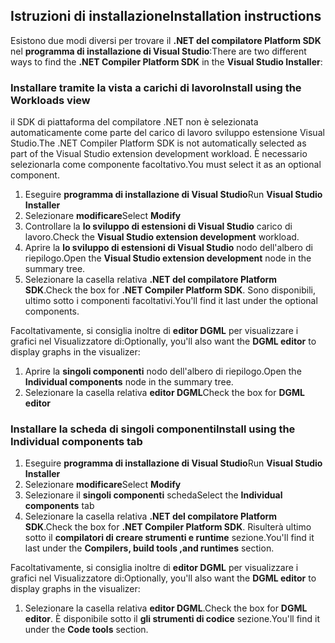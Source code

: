 ## <a name="installation-instructions"></a><span data-ttu-id="13e00-101">Istruzioni di installazione</span><span class="sxs-lookup"><span data-stu-id="13e00-101">Installation instructions</span></span> 

<span data-ttu-id="13e00-102">Esistono due modi diversi per trovare il **.NET del compilatore Platform SDK** nel **programma di installazione di Visual Studio**:</span><span class="sxs-lookup"><span data-stu-id="13e00-102">There are two different ways to find the **.NET Compiler Platform SDK** in the **Visual Studio Installer**:</span></span>

### <a name="install-using-the-workloads-view"></a><span data-ttu-id="13e00-103">Installare tramite la vista a carichi di lavoro</span><span class="sxs-lookup"><span data-stu-id="13e00-103">Install using the Workloads view</span></span>

<span data-ttu-id="13e00-104">il SDK di piattaforma del compilatore .NET non è selezionata automaticamente come parte del carico di lavoro sviluppo estensione Visual Studio.</span><span class="sxs-lookup"><span data-stu-id="13e00-104">The .NET Compiler Platform SDK is not automatically selected as part of the Visual Studio extension development workload.</span></span> <span data-ttu-id="13e00-105">È necessario selezionarla come componente facoltativo.</span><span class="sxs-lookup"><span data-stu-id="13e00-105">You must select it as an optional component.</span></span>

1. <span data-ttu-id="13e00-106">Eseguire **programma di installazione di Visual Studio**</span><span class="sxs-lookup"><span data-stu-id="13e00-106">Run **Visual Studio Installer**</span></span> 
1. <span data-ttu-id="13e00-107">Selezionare **modificare**</span><span class="sxs-lookup"><span data-stu-id="13e00-107">Select **Modify**</span></span> 
1. <span data-ttu-id="13e00-108">Controllare la **lo sviluppo di estensioni di Visual Studio** carico di lavoro.</span><span class="sxs-lookup"><span data-stu-id="13e00-108">Check the **Visual Studio extension development** workload.</span></span>
1. <span data-ttu-id="13e00-109">Aprire la **lo sviluppo di estensioni di Visual Studio** nodo dell'albero di riepilogo.</span><span class="sxs-lookup"><span data-stu-id="13e00-109">Open the **Visual Studio extension development** node in the summary tree.</span></span>
1. <span data-ttu-id="13e00-110">Selezionare la casella relativa **.NET del compilatore Platform SDK**.</span><span class="sxs-lookup"><span data-stu-id="13e00-110">Check the box for **.NET Compiler Platform SDK**.</span></span> <span data-ttu-id="13e00-111">Sono disponibili, ultimo sotto i componenti facoltativi.</span><span class="sxs-lookup"><span data-stu-id="13e00-111">You'll find it last under the optional components.</span></span>

<span data-ttu-id="13e00-112">Facoltativamente, si consiglia inoltre di **editor DGML** per visualizzare i grafici nel Visualizzatore di:</span><span class="sxs-lookup"><span data-stu-id="13e00-112">Optionally, you'll also want the **DGML editor** to display graphs in the visualizer:</span></span>

1. <span data-ttu-id="13e00-113">Aprire la **singoli componenti** nodo dell'albero di riepilogo.</span><span class="sxs-lookup"><span data-stu-id="13e00-113">Open the **Individual components** node in the summary tree.</span></span>
1. <span data-ttu-id="13e00-114">Selezionare la casella relativa **editor DGML**</span><span class="sxs-lookup"><span data-stu-id="13e00-114">Check the box for **DGML editor**</span></span>

### <a name="install-using-the-individual-components-tab"></a><span data-ttu-id="13e00-115">Installare la scheda di singoli componenti</span><span class="sxs-lookup"><span data-stu-id="13e00-115">Install using the Individual components tab</span></span>

1. <span data-ttu-id="13e00-116">Eseguire **programma di installazione di Visual Studio**</span><span class="sxs-lookup"><span data-stu-id="13e00-116">Run **Visual Studio Installer**</span></span> 
1. <span data-ttu-id="13e00-117">Selezionare **modificare**</span><span class="sxs-lookup"><span data-stu-id="13e00-117">Select **Modify**</span></span> 
1. <span data-ttu-id="13e00-118">Selezionare il **singoli componenti** scheda</span><span class="sxs-lookup"><span data-stu-id="13e00-118">Select the **Individual components** tab</span></span> 
1. <span data-ttu-id="13e00-119">Selezionare la casella relativa **.NET del compilatore Platform SDK**.</span><span class="sxs-lookup"><span data-stu-id="13e00-119">Check the box for **.NET Compiler Platform SDK**.</span></span> <span data-ttu-id="13e00-120">Risulterà ultimo sotto il **compilatori di creare strumenti e runtime** sezione.</span><span class="sxs-lookup"><span data-stu-id="13e00-120">You'll find it last under the **Compilers, build tools ,and runtimes** section.</span></span>

<span data-ttu-id="13e00-121">Facoltativamente, si consiglia inoltre di **editor DGML** per visualizzare i grafici nel Visualizzatore di:</span><span class="sxs-lookup"><span data-stu-id="13e00-121">Optionally, you'll also want the **DGML editor** to display graphs in the visualizer:</span></span>

1. <span data-ttu-id="13e00-122">Selezionare la casella relativa **editor DGML**.</span><span class="sxs-lookup"><span data-stu-id="13e00-122">Check the box for **DGML editor**.</span></span> <span data-ttu-id="13e00-123">È disponibile sotto il **gli strumenti di codice** sezione.</span><span class="sxs-lookup"><span data-stu-id="13e00-123">You'll find it under the **Code tools** section.</span></span>
